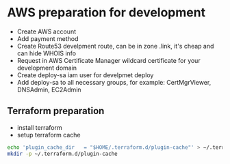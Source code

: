 # AWS preparation for development
- Create AWS account
- Add payment method
- Create Route53 develpment route, can be in zone .link, it's cheap and can hide WHOIS info
- Request in AWS Certificate Manager wildcard certificate for your development domain
- Create deploy-sa iam user for develpmet deploy
- Add deploy-sa to all necessary groups, for example: CertMgrViewer, DNSAdmin, EC2Admin

## Terraform preparation
- install terraform
- setup terraform cache
```bash
echo 'plugin_cache_dir   = "$HOME/.terraform.d/plugin-cache"' > ~/.terraformrc
mkdir -p ~/.terraform.d/plugin-cache
```
